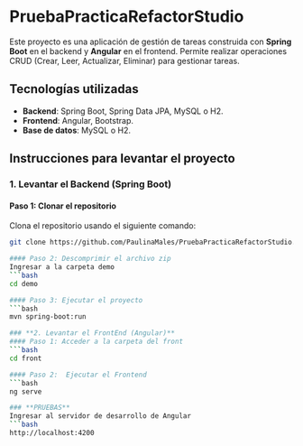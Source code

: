 # PruebaPracticaRefactorStudio
Este proyecto es una aplicación de gestión de tareas construida con **Spring Boot** en el backend y **Angular** en el frontend. Permite realizar operaciones CRUD (Crear, Leer, Actualizar, Eliminar) para gestionar tareas. 

## **Tecnologías utilizadas**
- **Backend**: Spring Boot, Spring Data JPA, MySQL o H2.
- **Frontend**: Angular, Bootstrap.
- **Base de datos**: MySQL o H2.

## **Instrucciones para levantar el proyecto**

### **1. Levantar el Backend (Spring Boot)**

#### Paso 1: Clonar el repositorio

Clona el repositorio usando el siguiente comando:

```bash
git clone https://github.com/PaulinaMales/PruebaPracticaRefactorStudio.git

#### Paso 2: Descomprimir el archivo zip
Ingresar a la carpeta demo
```bash
cd demo

#### Paso 3: Ejecutar el proyecto
```bash
mvn spring-boot:run

### **2. Levantar el FrontEnd (Angular)**
#### Paso 1: Acceder a la carpeta del front
```bash
cd front

#### Paso 2:  Ejecutar el Frontend
```bash
ng serve

### **PRUEBAS**
Ingresar al servidor de desarrollo de Angular
```bash
http://localhost:4200


